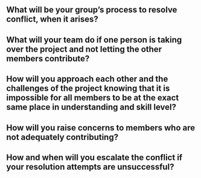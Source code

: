 
## **What will be your group’s process to resolve conflict, when it arises?**

## **What will your team do if one person is taking over the project and not letting the other members contribute?**

## **How will you approach each other and the challenges of the project knowing that it is impossible for all members to be at the exact same place in understanding and skill level?**

## **How will you raise concerns to members who are not adequately contributing?**


## **How and when will you escalate the conflict if your resolution attempts are unsuccessful?**


